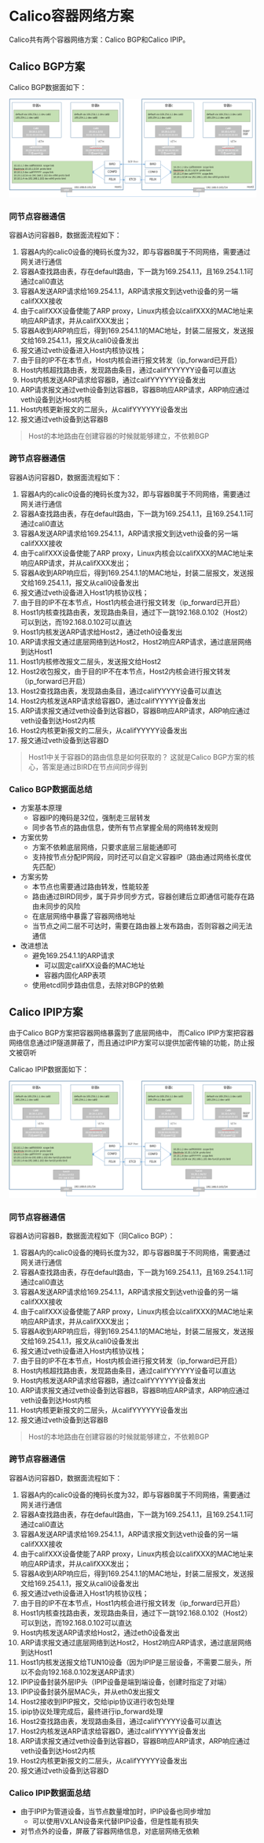 # Calico容器网络方案

Calico共有两个容器网络方案：Calico BGP和Calico IPIP。

## Calico BGP方案

Calico BGP数据面如下：

![calico-bgp](images/calico-bgp.png "calico-bgp")

### 同节点容器通信

容器A访问容器B，数据面流程如下：

1. 容器A内的calic0设备的掩码长度为32，即与容器B属于不同网络，需要通过网关进行通信
2. 容器A查找路由表，存在default路由，下一跳为169.254.1.1，且169.254.1.1可通过cali0直达
3. 容器A发送ARP请求给169.254.1.1，ARP请求报文到达veth设备的另一端califXXX接收
4. 由于califXXX设备使能了ARP proxy，Linux内核会以califXXX的MAC地址来响应ARP请求，并从califXXX发出；
5. 容器A收到ARP响应后，得到169.254.1.1的MAC地址，封装二层报文，发送报文给169.254.1.1，报文从cali0设备发出
6. 报文通过veth设备进入Host内核协议栈；
7. 由于目的IP不在本节点，Host内核会进行报文转发（ip_forward已开启）
8. Host内核超找路由表，发现路由条目，通过califYYYYYY设备可以直达
9. Host内核发送ARP请求给容器B，通过califYYYYYY设备发出
10. ARP请求报文通过veth设备到达容器B，容器B响应ARP请求，ARP响应通过veth设备到达Host内核
11. Host内核更新报文的二层头，从califYYYYYY设备发出
12. 报文通过veth设备到达容器B

> Host的本地路由在创建容器的时候就能够建立，不依赖BGP


### 跨节点容器通信

容器A访问容器D，数据面流程如下：

1. 容器A内的calic0设备的掩码长度为32，即与容器B属于不同网络，需要通过网关进行通信
2. 容器A查找路由表，存在default路由，下一跳为169.254.1.1，且169.254.1.1可通过cali0直达
3. 容器A发送ARP请求给169.254.1.1，ARP请求报文到达veth设备的另一端califXXX接收
4. 由于califXXX设备使能了ARP proxy，Linux内核会以califXXX的MAC地址来响应ARP请求，并从califXXX发出；
5. 容器A收到ARP响应后，得到169.254.1.1的MAC地址，封装二层报文，发送报文给169.254.1.1，报文从cali0设备发出
6. 报文通过veth设备进入Host1内核协议栈；
7. 由于目的IP不在本节点，Host1内核会进行报文转发（ip_forward已开启）
8. Host1内核查找路由表，发现路由条目，通过下一跳192.168.0.102（Host2）可以到达，而192.168.0.102可以直达
9. Host1内核发送ARP请求给Host2，通过eth0设备发出
10. ARP请求报文通过底层网络到达Host2，Host2响应ARP请求，通过底层网络到达Host1
11. Host1内核修改报文二层头，发送报文给Host2
12. Host2收包报文，由于目的IP不在本节点，Host2内核会进行报文转发（ip_forward已开启）
13. Host2查找路由表，发现路由条目，通过califYYYYY设备可以直达
14. Host2内核发送ARP请求给容器D，通过califYYYYY设备发出
15. ARP请求报文通过veth设备到达容器D，容器B响应ARP请求，ARP响应通过veth设备到达Host2内核
16. Host2内核更新报文的二层头，从califYYYYY设备发出
17. 报文通过veth设备到达容器D

> Host1中关于容器D的路由信息是如何获取的？ 这就是Calico BGP方案的核心，答案是通过BIRD在节点间同步得到


### Calico BGP数据面总结

* 方案基本原理
  * 容器IP的掩码是32位，强制走三层转发
  * 同步各节点的路由信息，使所有节点掌握全局的网络转发规则
* 方案优势
  * 方案不依赖底层网络，只要求底层三层能通即可
  * 支持按节点分配IP网段，同时还可以自定义容器IP（路由通过网络长度优先匹配）
* 方案劣势
  * 本节点也需要通过路由转发，性能较差 
  * 路由通过BIRD同步，属于异步同步方式，容器创建后立即通信可能存在路由未同步的风险
  * 在底层网络中暴露了容器网络地址
  * 当节点之间二层不可达时，需要在路由器上发布路由，否则容器之间无法通信
* 改进想法
  * 避免169.254.1.1的ARP请求
    * 可以固定califXX设备的MAC地址
	* 容器内固化ARP表项
  * 使用etcd同步路由信息，去除对BGP的依赖
  
  
## Calico IPIP方案

由于Calico BGP方案把容器网络暴露到了底层网络中， 而Calico IPIP方案把容器网络信息通过IP隧道屏蔽了，而且通过IPIP方案可以提供加密传输的功能，防止报文被窃听

Calicao IPIP数据面如下：

![calico-ipip](images/calico-ipip.png "calico-ipip")


### 同节点容器通信

容器A访问容器B，数据面流程如下（同Calico BGP）：

1. 容器A内的calic0设备的掩码长度为32，即与容器B属于不同网络，需要通过网关进行通信
2. 容器A查找路由表，存在default路由，下一跳为169.254.1.1，且169.254.1.1可通过cali0直达
3. 容器A发送ARP请求给169.254.1.1，ARP请求报文到达veth设备的另一端califXXX接收
4. 由于califXXX设备使能了ARP proxy，Linux内核会以califXXX的MAC地址来响应ARP请求，并从califXXX发出；
5. 容器A收到ARP响应后，得到169.254.1.1的MAC地址，封装二层报文，发送报文给169.254.1.1，报文从cali0设备发出
6. 报文通过veth设备进入Host内核协议栈；
7. 由于目的IP不在本节点，Host内核会进行报文转发（ip_forward已开启）
8. Host内核超找路由表，发现路由条目，通过califYYYYYY设备可以直达
9. Host内核发送ARP请求给容器B，通过califYYYYYY设备发出
10. ARP请求报文通过veth设备到达容器B，容器B响应ARP请求，ARP响应通过veth设备到达Host内核
11. Host内核更新报文的二层头，从califYYYYYY设备发出
12. 报文通过veth设备到达容器B

> Host的本地路由在创建容器的时候就能够建立，不依赖BGP


### 跨节点容器通信

容器A访问容器D，数据面流程如下：

1. 容器A内的calic0设备的掩码长度为32，即与容器B属于不同网络，需要通过网关进行通信
2. 容器A查找路由表，存在default路由，下一跳为169.254.1.1，且169.254.1.1可通过cali0直达
3. 容器A发送ARP请求给169.254.1.1，ARP请求报文到达veth设备的另一端califXXX接收
4. 由于califXXX设备使能了ARP proxy，Linux内核会以califXXX的MAC地址来响应ARP请求，并从califXXX发出；
5. 容器A收到ARP响应后，得到169.254.1.1的MAC地址，封装二层报文，发送报文给169.254.1.1，报文从cali0设备发出
6. 报文通过veth设备进入Host1内核协议栈；
7. 由于目的IP不在本节点，Host1内核会进行报文转发（ip_forward已开启）
8. Host1内核查找路由表，发现路由条目，通过下一跳192.168.0.102（Host2）可以到达，而192.168.0.102可以直达
9. Host内核发送ARP请求给Host2，通过eth0设备发出
10. ARP请求报文通过底层网络到达Host2，Host2响应ARP请求，通过底层网络到达Host1
11. Host1内核发送报文给TUN10设备（因为IPIP是三层设备，不需要二层头，所以不会向192.168.0.102发送ARP请求）
12. IPIP设备封装外层IP头（IPIP设备是端到端设备，创建时指定了对端）
13. IPIP设备封装外层MAC头，并从eth0发出报文
14. Host2接收到IPIP报文，交给ipip协议进行收包处理
15. ipip协议处理完成后，最终进行ip_forward处理
16. Host2查找路由表，发现路由条目，通过califYYYYY设备可以直达
17. Host2内核发送ARP请求给容器D，通过califYYYYY设备发出
18. ARP请求报文通过veth设备到达容器D，容器B响应ARP请求，ARP响应通过veth设备到达Host2内核
19. Host2内核更新报文的二层头，从califYYYYY设备发出
20. 报文通过veth设备到达容器D


### Calico IPIP数据面总结

* 由于IPIP为管道设备，当节点数量增加时，IPIP设备也同步增加
  * 可以使用VXLAN设备来代替IPIP设备，但是性能有损失
* 对节点外的设备，屏蔽了容器网络信息，对底层网络无依赖

